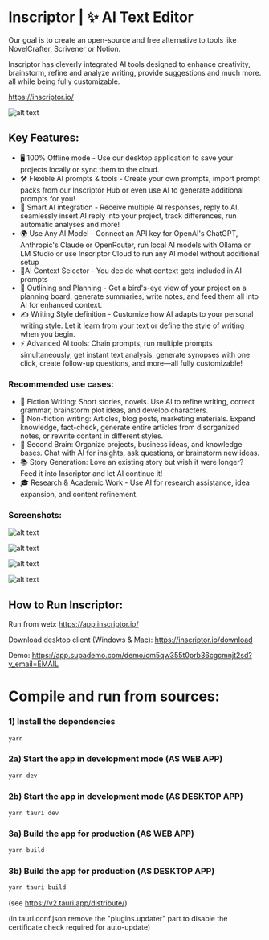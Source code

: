 # Inscriptor | ✨ AI Text Editor
Our goal is to create an open-source and free alternative to tools like NovelCrafter, Scrivener or Notion.

Inscriptor has cleverly integrated AI tools designed to enhance creativity, brainstorm, refine and analyze writing, provide suggestions and much more. all while being fully customizable.

https://inscriptor.io/

![alt text](https://inscriptor.io/images/inscriptor/screenshots/full4.png)

## Key Features:
- 🖥️ 100% Offline mode - Use our desktop application to save your projects locally or sync them to the cloud.
- 🛠️ Flexible AI prompts & tools - Create your own prompts, import prompt packs from our Inscriptor Hub or even use AI to generate additional prompts for you!
- 🤖 Smart AI integration - Receive multiple AI responses, reply to AI, seamlessly insert AI reply into your project, track differences, run automatic analyses and more!
- 🌍 Use Any AI Model - Connect an API key for OpenAI's ChatGPT, Anthropic's Claude or OpenRouter, run local AI models with Ollama or LM Studio or use Inscriptor Cloud to run any AI model without additional setup
- 🧠AI Context Selector - You decide what context gets included in AI prompts
- 📌 Outlining and Planning - Get a bird's-eye view of your project on a planning board, generate summaries, write notes, and feed them all into AI for enhanced context.
- ✍️ Writing Style definition - Customize how AI adapts to your personal writing style. Let it learn from your text or define the style of writing when you begin.
- ⚡ Advanced AI tools: Chain prompts, run multiple prompts simultaneously, get instant text analysis, generate synopses with one click, create follow-up questions, and more—all fully customizable!

### Recommended use cases:
- 📖 Fiction Writing: Short stories, novels. Use AI to refine writing, correct grammar, brainstorm plot ideas, and develop characters.
- 📰 Non-fiction writing: Articles, blog posts, marketing materials. Expand knowledge, fact-check, generate entire articles from disorganized notes, or rewrite content in different styles.
- 🧩 Second Brain: Organize projects, business ideas, and knowledge bases. Chat with AI for insights, ask questions, or brainstorm new ideas.
- 📚 Story Generation: Love an existing story but wish it were longer? Feed it into Inscriptor and let AI continue it!
- 🎓 Research & Academic Work - Use AI for research assistance, idea expansion, and content refinement.

### Screenshots:
![alt text](https://inscriptor.io/images/inscriptor/screenshots/ideas.png)

![alt text](https://inscriptor.io/images/inscriptor/screenshots/write.png)

![alt text](https://inscriptor.io/images/inscriptor/screenshots/prompts3.png)

![alt text](https://inscriptor.io/images/inscriptor/screenshots/grid.png)


## How to Run Inscriptor:

Run from web:
https://app.inscriptor.io/

Download desktop client (Windows & Mac):
https://inscriptor.io/download

Demo:
https://app.supademo.com/demo/cm5qw355t0prb36cgcmnjt2sd?v_email=EMAIL



# Compile and run from sources:

### 1) Install the dependencies
```bash
yarn
```

### 2a) Start the app in development mode (AS WEB APP)
```bash
yarn dev
```

### 2b) Start the app in development mode (AS DESKTOP APP)
```bash
yarn tauri dev
```

### 3a) Build the app for production (AS WEB APP)
```bash
yarn build
```

### 3b) Build the app for production (AS DESKTOP APP)
```bash
yarn tauri build
```


(see https://v2.tauri.app/distribute/)

(in tauri.conf.json remove the "plugins.updater" part to disable the certificate check required for auto-update)


